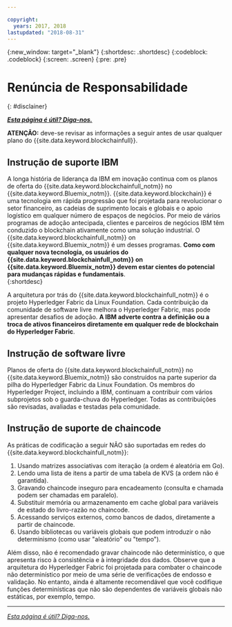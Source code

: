 ```yaml
---

copyright:
  years: 2017, 2018
lastupdated: "2018-08-31"
---
```


{:new_window: target="_blank"}
{:shortdesc: .shortdesc}
{:codeblock: .codeblock}
{:screen: .screen}
{:pre: .pre}


# Renúncia de Responsabilidade
{: #disclainer}


***[Esta página é útil? Diga-nos.](https://www.surveygizmo.com/s3/4501493/IBM-Blockchain-Documentation)***


**ATENÇÃO:** deve-se revisar as informações a seguir antes de usar qualquer plano do {{site.data.keyword.blockchainfull}}.

## Instrução de suporte IBM

A longa história de liderança da IBM em inovação continua com os planos de oferta do {{site.data.keyword.blockchainfull_notm}} no {{site.data.keyword.Bluemix_notm}}. {{site.data.keyword.blockchain}} é uma tecnologia em rápida progressão que foi projetada para revolucionar o setor financeiro, as cadeias de suprimento locais e globais e o apoio logístico em qualquer número de espaços de negócios. Por meio de vários programas de adoção antecipada, clientes e parceiros de negócios IBM têm conduzido o blockchain ativamente como uma solução industrial. O {{site.data.keyword.blockchainfull_notm}} on {{site.data.keyword.Bluemix_notm}} é um desses programas. **Como com qualquer nova tecnologia, os usuários do {{site.data.keyword.blockchainfull_notm}} on {{site.data.keyword.Bluemix_notm}} devem estar cientes do potencial para mudanças rápidas e fundamentais**.  
{:shortdesc}

A arquitetura por trás do {{site.data.keyword.blockchainfull_notm}} é o projeto Hyperledger Fabric da Linux Foundation. Cada contribuição da comunidade de software livre melhora o Hyperledger Fabric, mas pode apresentar desafios de adoção. **A IBM adverte contra a definição ou a troca de ativos financeiros<!--, or any assets of value,--> diretamente em qualquer rede de blockchain do Hyperledger Fabric**.  

## Instrução de software livre

Planos de oferta do {{site.data.keyword.blockchainfull_notm}} no {{site.data.keyword.Bluemix_notm}} são construídos na parte superior da pilha do Hyperledger Fabric da Linux Foundation. Os membros do Hyperledger Project, incluindo a IBM, continuam a contribuir com vários subprojetos sob o guarda-chuva do Hyperledger.  Todas as contribuições são revisadas, avaliadas e testadas pela comunidade.

## Instrução de suporte de chaincode

As práticas de codificação a seguir NÃO são suportadas em redes do {{site.data.keyword.blockchainfull_notm}}:

1. Usando matrizes associativas com iteração (a ordem é aleatória em Go).
2. Lendo uma lista de itens a partir de uma tabela de KVS (a ordem não é garantida).
3. Gravando chaincode inseguro para encadeamento (consulta e chamada podem ser chamadas em paralelo).
4. Substituir memória ou armazenamento em cache global para variáveis de estado do livro-razão no chaincode.
5. Acessando serviços externos, como bancos de dados, diretamente a partir de chaincode.
6. Usando bibliotecas ou variáveis globais que podem introduzir o não determinismo (como usar "aleatório" ou "tempo").  

Além disso, não é recomendado gravar chaincode não determinístico, o que apresenta risco à consistência e à integridade dos dados.  Observe que a arquitetura do Hyperledger Fabric foi projetada para combater o chaincode não determinístico por meio de uma série de verificações de endosso e validação. No entanto, ainda é altamente recomendável que você codifique funções determinísticas que não são dependentes de variáveis globais não estáticas, por exemplo, tempo.  

---

*[Esta página é útil? Diga-nos.](https://www.surveygizmo.com/s3/4501493/IBM-Blockchain-Documentation)*
